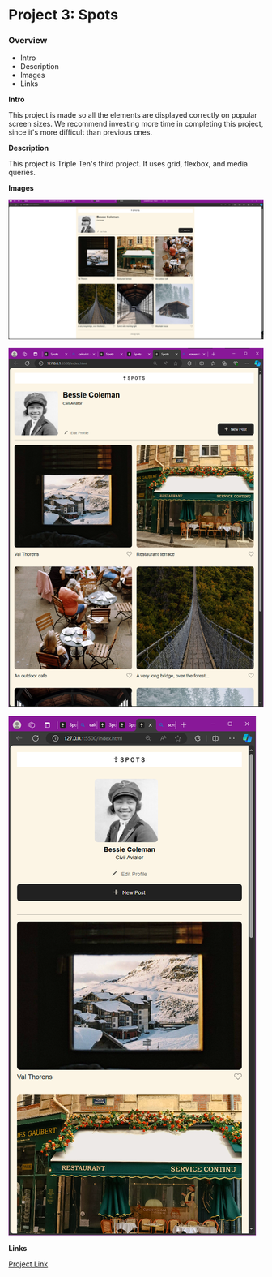 # Project 3: Spots

### Overview

- Intro
- Description
- Images
- Links

**Intro**

This project is made so all the elements are displayed correctly on popular screen sizes. We recommend investing more time in completing this project, since it's more difficult than previous ones.

**Description**

This project is Triple Ten's third project. It uses grid, flexbox, and media queries.

**Images**

![Alt text](./images/web-screenshot.png "Optional Title")

![Alt text](./images/tablet-screenshot.png "Optional Title")

![Alt text](./images/mobile-screenshot.png "Optional Title")

**Links**

[Project Link](https://andersonconne.github.io/se_project_spots/)
